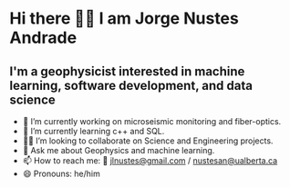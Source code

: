 # Hi there 👋🏼 I am Jorge Nustes Andrade

## I'm a geophysicist interested in machine learning, software development, and data science 

- 🔭 I’m currently working on microseismic monitoring and fiber-optics.
- 🌱 I’m currently learning c++ and SQL.
- 🙌🏼 I’m looking to collaborate on Science and Engineering projects.
- 💬 Ask me about Geophysics and machine learning.
- 📫 How to reach me: 📧 jlnustes@gmail.com / nustesan@ualberta.ca
- 😄 Pronouns: he/him
